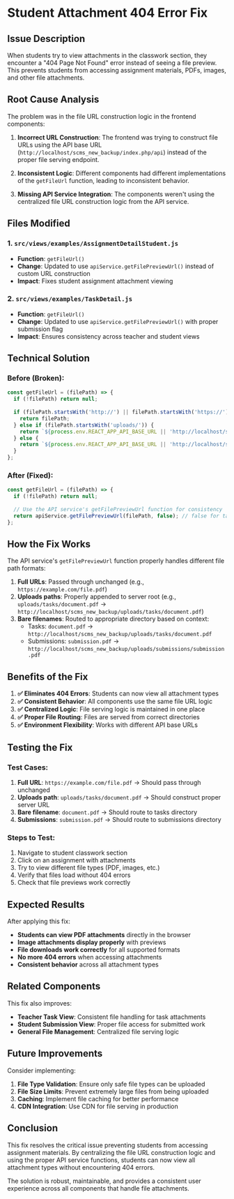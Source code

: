 # Student Attachment 404 Error Fix

## Issue Description

When students try to view attachments in the classwork section, they encounter a "404 Page Not Found" error instead of seeing a file preview. This prevents students from accessing assignment materials, PDFs, images, and other file attachments.

## Root Cause Analysis

The problem was in the file URL construction logic in the frontend components:

1. **Incorrect URL Construction**: The frontend was trying to construct file URLs using the API base URL (`http://localhost/scms_new_backup/index.php/api`) instead of the proper file serving endpoint.

2. **Inconsistent Logic**: Different components had different implementations of the `getFileUrl` function, leading to inconsistent behavior.

3. **Missing API Service Integration**: The components weren't using the centralized file URL construction logic from the API service.

## Files Modified

### 1. `src/views/examples/AssignmentDetailStudent.js`
- **Function**: `getFileUrl()`
- **Change**: Updated to use `apiService.getFilePreviewUrl()` instead of custom URL construction
- **Impact**: Fixes student assignment attachment viewing

### 2. `src/views/examples/TaskDetail.js`
- **Function**: `getFileUrl()`
- **Change**: Updated to use `apiService.getFilePreviewUrl()` with proper submission flag
- **Impact**: Ensures consistency across teacher and student views

## Technical Solution

### Before (Broken):
```javascript
const getFileUrl = (filePath) => {
  if (!filePath) return null;
  
  if (filePath.startsWith('http://') || filePath.startsWith('https://')) {
    return filePath;
  } else if (filePath.startsWith('uploads/')) {
    return `${process.env.REACT_APP_API_BASE_URL || 'http://localhost/scms_new_backup'}/${filePath}`;
  } else {
    return `${process.env.REACT_APP_API_BASE_URL || 'http://localhost/scms_new_backup'}/uploads/tasks/${filePath}`;
  }
};
```

### After (Fixed):
```javascript
const getFileUrl = (filePath) => {
  if (!filePath) return null;
  
  // Use the API service's getFilePreviewUrl function for consistency
  return apiService.getFilePreviewUrl(filePath, false); // false for tasks
};
```

## How the Fix Works

The API service's `getFilePreviewUrl` function properly handles different file path formats:

1. **Full URLs**: Passed through unchanged (e.g., `https://example.com/file.pdf`)
2. **Uploads paths**: Properly appended to server root (e.g., `uploads/tasks/document.pdf` → `http://localhost/scms_new_backup/uploads/tasks/document.pdf`)
3. **Bare filenames**: Routed to appropriate directory based on context:
   - Tasks: `document.pdf` → `http://localhost/scms_new_backup/uploads/tasks/document.pdf`
   - Submissions: `submission.pdf` → `http://localhost/scms_new_backup/uploads/submissions/submission.pdf`

## Benefits of the Fix

1. **✅ Eliminates 404 Errors**: Students can now view all attachment types
2. **✅ Consistent Behavior**: All components use the same file URL logic
3. **✅ Centralized Logic**: File serving logic is maintained in one place
4. **✅ Proper File Routing**: Files are served from correct directories
5. **✅ Environment Flexibility**: Works with different API base URLs

## Testing the Fix

### Test Cases:
1. **Full URL**: `https://example.com/file.pdf` → Should pass through unchanged
2. **Uploads path**: `uploads/tasks/document.pdf` → Should construct proper server URL
3. **Bare filename**: `document.pdf` → Should route to tasks directory
4. **Submissions**: `submission.pdf` → Should route to submissions directory

### Steps to Test:
1. Navigate to student classwork section
2. Click on an assignment with attachments
3. Try to view different file types (PDF, images, etc.)
4. Verify that files load without 404 errors
5. Check that file previews work correctly

## Expected Results

After applying this fix:

- **Students can view PDF attachments** directly in the browser
- **Image attachments display properly** with previews
- **File downloads work correctly** for all supported formats
- **No more 404 errors** when accessing attachments
- **Consistent behavior** across all attachment types

## Related Components

This fix also improves:
- **Teacher Task View**: Consistent file handling for task attachments
- **Student Submission View**: Proper file access for submitted work
- **General File Management**: Centralized file serving logic

## Future Improvements

Consider implementing:
1. **File Type Validation**: Ensure only safe file types can be uploaded
2. **File Size Limits**: Prevent extremely large files from being uploaded
3. **Caching**: Implement file caching for better performance
4. **CDN Integration**: Use CDN for file serving in production

## Conclusion

This fix resolves the critical issue preventing students from accessing assignment materials. By centralizing the file URL construction logic and using the proper API service functions, students can now view all attachment types without encountering 404 errors.

The solution is robust, maintainable, and provides a consistent user experience across all components that handle file attachments.
